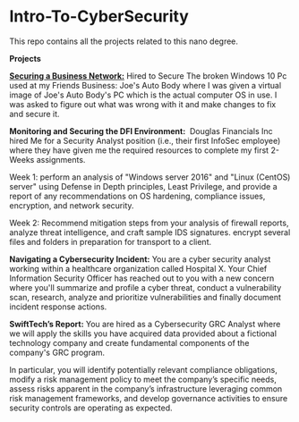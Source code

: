 # Intro-To-CyberSecurity
This repo contains all the projects related to this nano degree.

**Projects**

**[Securing a Business Network:](https://github.com/Pabla007/Intro-To-CyberSecurity/tree/main/Intro%20To%20CyberSecurity/Securing%20a%20Business%20Network)** Hired to Secure The broken Windows 10 Pc used at my Friends Business: Joe's Auto Body where I was given a virtual image of Joe's Auto Body's PC which is the actual computer OS in use. I was asked to figure out what was wrong with it and make changes to fix and secure it.

**Monitoring and Securing the DFI Environment:**  Douglas Financials Inc hired Me for a Security Analyst position (i.e., their first InfoSec employee) where they have given me the required resources to complete my first 2-Weeks assignments.

Week 1: perform an analysis of "Windows server 2016" and "Linux (CentOS) server" using Defense in Depth principles, Least Privilege, and provide a report of any recommendations on OS hardening, compliance issues, encryption, and network security.

Week 2: Recommend mitigation steps from your analysis of firewall reports, analyze threat intelligence, and craft sample IDS signatures. encrypt several files and folders in preparation for transport to a client.

**Navigating a Cybersecurity Incident:** You are a cyber security analyst working within a healthcare organization called Hospital X. Your Chief Information Security Officer has reached out to you with a new concern where you'll summarize and profile a cyber threat, conduct a vulnerability scan, research, analyze and prioritize vulnerabilities and finally document incident response actions.

**SwiftTech’s Report:** You are hired as a Cybersecurity GRC Analyst where we will apply the skills you have acquired data provided about a fictional technology company and create fundamental components of the company's GRC program.

In particular, you will identify potentially relevant compliance obligations, modify a risk management policy to meet the company’s specific needs, assess risks apparent in the company’s infrastructure leveraging common risk management frameworks, and develop governance activities to ensure security controls are operating as expected.
